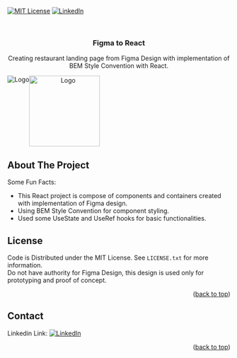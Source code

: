 <div id="top"></div>


[![MIT License][license-shield]][license-url]
[![LinkedIn][linkedin-shield]][linkedin-url]



<!-- PROJECT LOGO -->
<br />
<div align="center">
  
  <h3 align="center">Figma to React</h3>

  <p align="center">
    Creating restaurant landing page from Figma Design with implementation of BEM Style Convention with React.
  </p>
  <div align="center">
  <div style="display: flex;">
    <img style="max-width:400px; height:auto;" src="https://github.com/alperenkarate/reacttaurant/blob/master/assets/webview.gif" style="max-width: 300px" alt="Logo">
       <img style="height:auto; width:160px;" src="https://github.com/alperenkarate/reacttaurant/blob/master/assets/mobil.gif" alt="Logo">
  </div>
</div>
</div>

<!-- ABOUT THE PROJECT -->
## About The Project

Some Fun Facts:
* This React project is compose of components and containers created with implementation of Figma design.
* Using BEM Style Convention for component styling.
* Used some UseState and UseRef hooks for basic functionalities.


<!-- LICENSE -->
## License

Code is Distributed under the MIT License. See `LICENSE.txt` for more information. <br/>
Do not have authority for Figma Design, this design is used only for prototyping and proof of concept.

<p align="right">(<a href="#top">back to top</a>)</p>



<!-- CONTACT -->
## Contact


 Linkedin Link: [![LinkedIn][linkedin-shield]][linkedin-url]

<p align="right">(<a href="#top">back to top</a>)</p>



<!-- MARKDOWN LINKS & IMAGES -->

[license-shield]: https://img.shields.io/github/license/othneildrew/Best-README-Template.svg?style=for-the-badge
[license-url]: https://github.com/othneildrew/Best-README-Template/blob/master/LICENSE.txt
[linkedin-shield]: https://img.shields.io/badge/-LinkedIn-black.svg?style=for-the-badge&logo=linkedin&colorB=555
[linkedin-url]: https://linkedin.com/in/alperenjs
[product-screenshot]: images/screenshot.png
